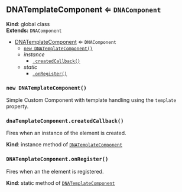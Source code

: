 <a name="DNATemplateComponent"></a>
## DNATemplateComponent ⇐ <code>DNAComponent</code>
**Kind**: global class  
**Extends:** <code>DNAComponent</code>  

* [DNATemplateComponent](#DNATemplateComponent) ⇐ <code>DNAComponent</code>
    * [`new DNATemplateComponent()`](#new_DNATemplateComponent_new)
    * _instance_
        * [`.createdCallback()`](#DNATemplateComponent+createdCallback)
    * _static_
        * [`.onRegister()`](#DNATemplateComponent.onRegister)

<a name="new_DNATemplateComponent_new"></a>
### `new DNATemplateComponent()`
Simple Custom Component with template handling using the `template` property.

<a name="DNATemplateComponent+createdCallback"></a>
### `dnaTemplateComponent.createdCallback()`
Fires when an instance of the element is created.

**Kind**: instance method of <code>[DNATemplateComponent](#DNATemplateComponent)</code>  
<a name="DNATemplateComponent.onRegister"></a>
### `DNATemplateComponent.onRegister()`
Fires when an the element is registered.

**Kind**: static method of <code>[DNATemplateComponent](#DNATemplateComponent)</code>  
